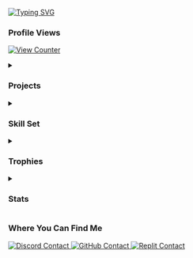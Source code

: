 <p>
  <a href="https://git.io/typing-svg">
    <img src="https://readme-typing-svg.demolab.com?font=Fira+Code&size=18&duration=3000&pause=500&color=4EADDB&background=1C1C1C&center=true&vCenter=true&height=100&lines=Heyo!;My+name+is+ZackiBoiz.;...or+Zacki+for+short.;I+enjoy+hacking+games+like+Blooket.;Sometimes+janky+.io+games+as+well.;Check+out+my+repositories!" alt="Typing SVG">
  </a>
</p>

<h3 id="profile-views">Profile Views</h3>
<p>
  <a href="https://github.com/antonkomarev/github-profile-views-counter">
    <img src="https://komarev.com/ghpvc/?username=ZackiBoiz" alt="View Counter">
  </a>
</p>

<details>
  <summary>
    <h3 id="projects">Projects</h3>
  </summary>
  <ul>
    <li><strong>IO Game Hacks</strong></li>
    <li><strong>Full stack web applications</strong></li>
    <li>
      <strong>Private Projects</strong>
      <ul>
        <li><a href="https://cavegame.io">Cavegame.io</a> Client</li>
        <li>Cavegame.io Tools/Hacks <em>(built with kmccord1)</em></li>
        <li><a href="https://talkomatic.co">Talkomatic.co</a> Client</li>
        <li>Talkomatic.co <a href="https://github.com/MohdYahyaMahmodi/talkomatic-classic">Development</a></li>
        <li><a href="https://multiplayerpiano.net">Multiplayer Piano</a> Client</li>
      </ul>
    </li>
  </ul>
  <b><em>If you feel like contributing to a repository, feel free to open an issue or pull request!</em></b>
</details>

<details>
  <summary>
    <h3 id="tools">Skill Set</h3>
  </summary>
  <h4>What I Use</h4>
  <a href="https://skillicons.dev">
    <img src="https://skillicons.dev/icons?i=html,css,bootstrap,js,jquery,nodejs,discordjs,py,java,sqlite,linux,windows,git,github,raspberrypi,vscode,androidstudio,replit&perline=8" alt="Skill Icons">
  </a>
  <h4>Learning/Exploring</h4>
  <a href="https://skillicons.dev">
    <img src="https://skillicons.dev/icons?i=tailwind,react,cpp,arduino&perline=8" alt="Skill Icons">
  </a>
</details>

<details>
  <summary>
    <h3 id="trophies">Trophies</h3>
  </summary>
  <p>
    <a href="https://github.com/lucthienphong1120/github-trophies">
      <img src="https://github-trophies.vercel.app/?username=ZackiBoiz&theme=onedark" alt="GitHub Trophies">
    </a>
  </p>
</details>

<details>
  <summary>
    <h3 id="stats">Stats</h3>
  </summary>
  <p>
    <a href="https://github.com/anuraghazra/github-readme-stats">
      <img height="175" align="center" src="https://github-readme-stats.vercel.app/api?username=ZackiBoiz&theme=dark&show_icons=true&locale=en&layout=compact&card_width=350&hide_border=true" alt="GitHub User Stats">
    </a>
    <a href="https://github.com/anuraghazra/github-readme-stats">
      <img height="175" align="center" src="https://github-readme-stats.vercel.app/api/top-langs?username=ZackiBoiz&theme=dark&layout=compact&card_width=350&langs_count=8&hide_border=true" alt="GitHub Language Stats">
    </a>
  </p>
</details>

<h3 id="contacts">Where You Can Find Me</h3>
<p>
  <a href="https://discord.com/users/900442235760443442">
    <img src="https://img.shields.io/badge/Discord-zackiboiz-blue?style=flat-square" alt="Discord Contact">
  </a>
  <a href="https://github.com/ZackiBoiz">
    <img src="https://img.shields.io/badge/Github-ZackiBoiz-black?style=flat-square" alt="GitHub Contact">
  </a>
  <a href="https://replit.com/@zackiboiz">
    <img src="https://img.shields.io/badge/Replit-%40ZackiBoiz-f16204?style=flat-square" alt="Replit Contact">
  </a>
</p>
